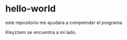 # hello-world
este repositorio me ayudara a comprender el programa

Kleyzzem se encuentra a mi lado.
